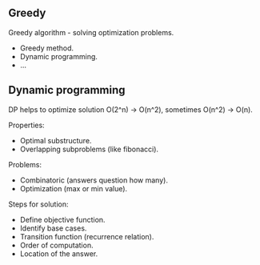 Greedy
-

Greedy algorithm - solving optimization problems.

* Greedy method.
* Dynamic programming.
* ...

## Dynamic programming

DP helps to optimize solution O(2^n) -> O(n^2), sometimes O(n^2) -> O(n).

Properties:
* Optimal substructure.
* Overlapping subproblems (like fibonacci).

Problems:
* Combinatoric (answers question how many).
* Optimization (max or min value).

Steps for solution:
* Define objective function.
* Identify base cases.
* Transition function (recurrence relation).
* Order of computation.
* Location of the answer.
